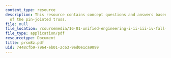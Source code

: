 ```yaml
---
content_type: resource
description: This resource contains concept questions and answers based on displacement
  of the pin-jointed truss.
file: null
file_location: /coursemedia/16-01-unified-engineering-i-ii-iii-iv-fall-2005-spring-2006/7448cfb97964eb012c639ed0e1ca9099_prsm8z.pdf
file_type: application/pdf
resourcetype: Document
title: prsm8z.pdf
uid: 7448cfb9-7964-eb01-2c63-9ed0e1ca9099
---
```

